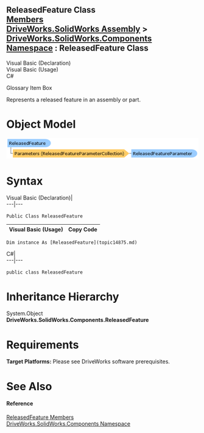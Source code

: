 ReleasedFeature Class   
[Members](topic14876.md)   
[DriveWorks.SolidWorks Assembly](topic13342.md) > [DriveWorks.SolidWorks.Components Namespace](topic13925.md) : ReleasedFeature Class  
---  
  
Visual Basic (Declaration)    
Visual Basic (Usage)    
C# 

Glossary Item Box

Represents a released feature in an assembly or part. 

# Object Model

![](dotnetdiagramimages/image843.png)

# Syntax

Visual Basic (Declaration)|   
---|---  
      
    
    Public Class ReleasedFeature   
  
Visual Basic (Usage)| Copy Code  
---|---  
      
    
    Dim instance As [ReleasedFeature](topic14875.md)  
  
C#|   
---|---  
      
    
    public class ReleasedFeature   
  
# Inheritance Hierarchy

System.Object  
**DriveWorks.SolidWorks.Components.ReleasedFeature**  


# Requirements

**Target Platforms:** Please see DriveWorks software prerequisites.

# See Also

#### Reference

[ReleasedFeature Members](topic14876.md)   
[DriveWorks.SolidWorks.Components Namespace](topic13925.md)



